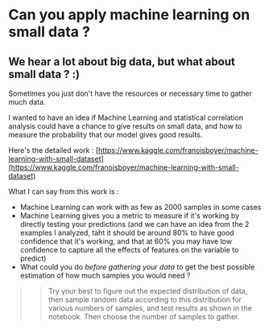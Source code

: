 # Can you apply machine learning on small data ?
## We hear a lot about big data, but what about small data ? :)
Sometimes you just don't have the resources or necessary time to gather much data.

I wanted to have an idea if Machine Learning and statistical correlation analysis could have a chance to give results on small data, and how to measure the probability that our model gives good results.

Here's the detailed work :
[https://www.kaggle.com/franoisboyer/machine-learning-with-small-dataset](https://www.kaggle.com/franoisboyer/machine-learning-with-small-dataset)

What I can say from this work is :
- Machine Learning can work with as few as 2000 samples in some cases
- Machine Learning gives you a metric to measure if it's working by directly testing your predictions (and we can have an idea from the 2 examples I analyzed, taht it should be around 80% to have good confidence that it's working, and that at 60% you may have low confidence to capture all the effects of features on the variable to predict)  
- What could you do *before gathering your data* to get the best possible estimation of how much samples you would need ?
>> Try your best to figure out the expected distribution of data, then sample random data according to this distribution for various numbers of samples, and test results as shown in the notebook. Then choose the number of samples to gather.




